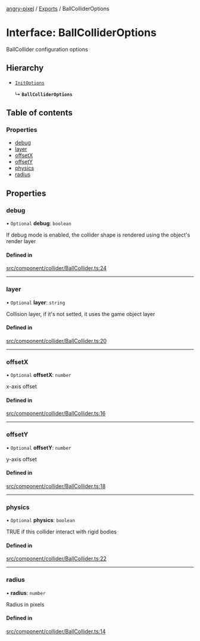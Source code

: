 [angry-pixel](../README.md) / [Exports](../modules.md) / BallColliderOptions

# Interface: BallColliderOptions

BallCollider configuration options

## Hierarchy

- [`InitOptions`](InitOptions.md)

  ↳ **`BallColliderOptions`**

## Table of contents

### Properties

- [debug](BallColliderOptions.md#debug)
- [layer](BallColliderOptions.md#layer)
- [offsetX](BallColliderOptions.md#offsetx)
- [offsetY](BallColliderOptions.md#offsety)
- [physics](BallColliderOptions.md#physics)
- [radius](BallColliderOptions.md#radius)

## Properties

### debug

• `Optional` **debug**: `boolean`

If debug mode is enabled, the collider shape is rendered using the object's render layer

#### Defined in

[src/component/collider/BallCollider.ts:24](https://github.com/angry-pixel-studio/angry-pixel-engine/blob/88e4d4a/src/component/collider/BallCollider.ts#L24)

___

### layer

• `Optional` **layer**: `string`

Collision layer, if it's not setted, it uses the game object layer

#### Defined in

[src/component/collider/BallCollider.ts:20](https://github.com/angry-pixel-studio/angry-pixel-engine/blob/88e4d4a/src/component/collider/BallCollider.ts#L20)

___

### offsetX

• `Optional` **offsetX**: `number`

x-axis offset

#### Defined in

[src/component/collider/BallCollider.ts:16](https://github.com/angry-pixel-studio/angry-pixel-engine/blob/88e4d4a/src/component/collider/BallCollider.ts#L16)

___

### offsetY

• `Optional` **offsetY**: `number`

y-axis offset

#### Defined in

[src/component/collider/BallCollider.ts:18](https://github.com/angry-pixel-studio/angry-pixel-engine/blob/88e4d4a/src/component/collider/BallCollider.ts#L18)

___

### physics

• `Optional` **physics**: `boolean`

TRUE if this collider interact with rigid bodies

#### Defined in

[src/component/collider/BallCollider.ts:22](https://github.com/angry-pixel-studio/angry-pixel-engine/blob/88e4d4a/src/component/collider/BallCollider.ts#L22)

___

### radius

• **radius**: `number`

Radius in pixels

#### Defined in

[src/component/collider/BallCollider.ts:14](https://github.com/angry-pixel-studio/angry-pixel-engine/blob/88e4d4a/src/component/collider/BallCollider.ts#L14)
